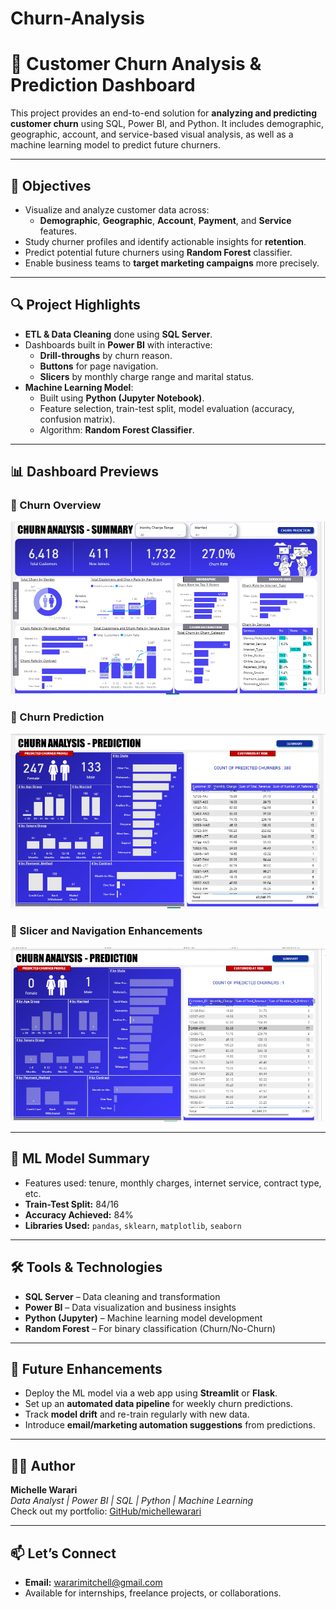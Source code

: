 # Churn-Analysis
# 🔁 Customer Churn Analysis & Prediction Dashboard

This project provides an end-to-end solution for **analyzing and predicting customer churn** using SQL, Power BI, and Python. It includes demographic, geographic, account, and service-based visual analysis, as well as a machine learning model to predict future churners.

---

## 🎯 Objectives

- Visualize and analyze customer data across:
  - **Demographic**, **Geographic**, **Account**, **Payment**, and **Service** features.
- Study churner profiles and identify actionable insights for **retention**.
- Predict potential future churners using **Random Forest** classifier.
- Enable business teams to **target marketing campaigns** more precisely.

---

## 🔍 Project Highlights

- **ETL & Data Cleaning** done using **SQL Server**.
- Dashboards built in **Power BI** with interactive:
  - **Drill-throughs** by churn reason.
  - **Buttons** for page navigation.
  - **Slicers** by monthly charge range and marital status.
- **Machine Learning Model**:
  - Built using **Python (Jupyter Notebook)**.
  - Feature selection, train-test split, model evaluation (accuracy, confusion matrix).
  - Algorithm: **Random Forest Classifier**.

---

## 📊 Dashboard Previews

### 🔹 Churn Overview
![Churn Dashboard](images/ChurnDashboard1.PNG)

### 🔹 Churn Prediction
![Drill-through](images/ChurnDashboard2.PNG)

### 🔹 Slicer and Navigation Enhancements
![Slicers and Navigation](images/ChurnDashboard3.PNG)

---

## 🧠 ML Model Summary

- Features used: tenure, monthly charges, internet service, contract type, etc.
- **Train-Test Split:** 84/16
- **Accuracy Achieved:** 84%
- **Libraries Used:** `pandas`, `sklearn`, `matplotlib`, `seaborn`


---

## 🛠️ Tools & Technologies

- **SQL Server** – Data cleaning and transformation
- **Power BI** – Data visualization and business insights
- **Python (Jupyter)** – Machine learning model development
- **Random Forest** – For binary classification (Churn/No-Churn)

---

## 🚀 Future Enhancements

- Deploy the ML model via a web app using **Streamlit** or **Flask**.
- Set up an **automated data pipeline** for weekly churn predictions.
- Track **model drift** and re-train regularly with new data.
- Introduce **email/marketing automation suggestions** from predictions.

---

## 🙋‍♀️ Author

**Michelle Warari**  
_Data Analyst | Power BI | SQL | Python | Machine Learning_  
Check out my portfolio: [GitHub/michellewarari](https://github.com/michellewarari)

---

## 📫 Let’s Connect
- **Email:** wararimitchell@gmail.com  
- Available for internships, freelance projects, or collaborations.


